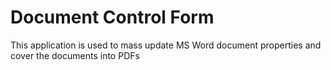 # Document Control Form

This application is used to mass update MS Word document properties and cover the documents into PDFs
